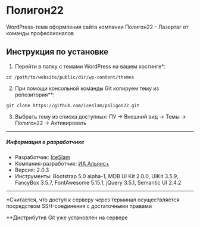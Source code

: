 # Полигон22

WordPress-тема оформления сайта компании Полигон22 - Лазертаг от команды профессионалов

## Инструкция по установке

1. Перейти в папку с темами WordPress на вашем хостинге*:

  `cd /path/to/website/public/dir/wp-content/themes`

2. При помощи консольной команды Git копируем тему из репозитория**:

  `git clone https://github.com/iceslam/poligon22.git`

3. Выбрать тему из списка доступных: ПУ -> Внешний вид -> Темы -> Полигон22 -> Активировать

---

##### Информация о разработчике

* Разработчик: [IceSlam](https://iceslam.ru/ "IceSlam")
* Компания-разработчик: [ИА Альянс+](https://alianscompany.ru "Интернет-агентство Альянс+")
* Версия: 2.0.3
* Инструменты: Bootstrap 5.0 alpha-1, MDB UI Kit 2.0.0, UIKit 3.5.9, FancyBox 3.5.7, FontAwesome 5.15.1, jQuery 3.5.1, Semantic UI 2.4.2

---

*Считается, что доступ к серверу через терминал осуществляется посредством SSH-соединения с достаточными правами

**Дистрибутив Git уже установлен на сервере
